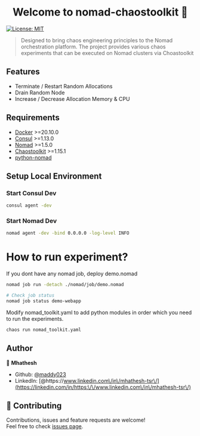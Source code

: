<h1 align="center">Welcome to nomad-chaostoolkit 👋</h1>
<p>
  <a href="#" target="_blank">
    <img alt="License: MIT" src="https://img.shields.io/badge/License-MIT-yellow.svg" />
  </a>
</p>

> Designed to bring chaos engineering principles to the Nomad orchestration platform. The project provides various chaos experiments that can be executed on Nomad clusters via Choastoolkit

## Features

- Terminate / Restart Random Allocations
- Drain Random Node
- Increase / Decrease Allocation Memory & CPU 

## Requirements

- [Docker](https://docs.docker.com/engine/install/ "Docker") >=20.10.0
- [Consul](https://developer.hashicorp.com/consul/docs/install "Consul") >=1.13.0 
- [Nomad](https://developer.hashicorp.com/nomad/docs/install "Nomad") >=1.5.0
- [Chaostoolkit](https://chaostoolkit.org/reference/usage/install/ "Chaostoolkit") >=1.15.1
- [python-nomad](https://github.com/jrxFive/python-nomad/ "python-nomad")

## Setup Local Environment

### Start Consul Dev
```sh
consul agent -dev
```
### Start Nomad Dev 
```sh
nomad agent -dev -bind 0.0.0.0 -log-level INFO
```

# How to run experiment?

If you dont have any nomad job, deploy demo.nomad

```sh
nomad job run -detach ./nomad/job/demo.nomad

# Check job status
nomad job status demo-webapp
```

Modify nomad_toolkit.yaml to add python modules in order which you need to run the experiments.

```sh
chaos run nomad_toolkit.yaml
```

## Author

👤 **Mhathesh**

* Github: [@maddy023](https://github.com/maddy023)
* LinkedIn: [@https:\/\/www.linkedin.com\/in\/mhathesh-tsr\/](https://linkedin.com/in/https:\/\/www.linkedin.com\/in\/mhathesh-tsr\/)

## 🤝 Contributing

Contributions, issues and feature requests are welcome!<br />Feel free to check [issues page](https://github.com/maddy023/nomad-chaostoolkit/issues). 
